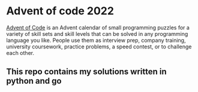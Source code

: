 # Advent of code 2022
[Advent of Code](https://adventofcode.com/) is an Advent calendar of small programming puzzles for a variety of skill sets and
skill levels that can be solved in any programming language you like. People use them as interview 
prep, company training, university coursework, practice problems, a speed contest, or to challenge 
each other.

## This repo contains my solutions written in python and go

